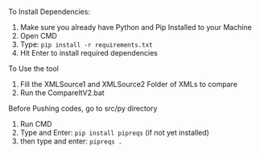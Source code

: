 To Install Dependencies:
1. Make sure you already have Python and Pip Installed to your Machine
2. Open CMD
3. Type: `pip install -r requirements.txt`
4. Hit Enter to install required dependencies

To Use the tool
1. Fill the XMLSource1 and XMLSource2 Folder of XMLs to compare
2. Run the CompareItV2.bat 

Before Pushing codes, go to src/py directory
1. Run CMD
2. Type and Enter: `pip install pipreqs` (if not yet installed)
3. then type and enter: `pipreqs .`